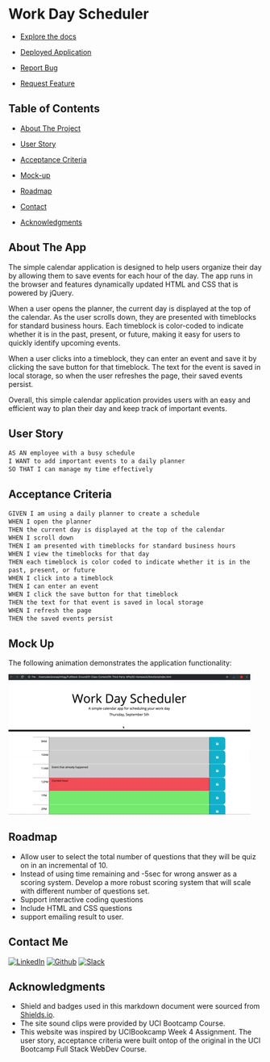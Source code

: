 # Work Day Scheduler

- [Explore the docs](https://github.com/jenho-webdev/WorkDayScheduler)

- [Deployed Application](https://jenho-webdev.github.io/WorkDayScheduler/)

- [Report Bug](https://github.com/jenho-webdev/WorkDayScheduler/issues/)

- [Request Feature](https://github.com/jenho-webdev/WorkDayScheduler/issues)

<!-- TABLE OF CONTENTS -->

## Table of Contents

- [About The Project](#about-the-app)

- [User Story](#user-story)

- [Acceptance Criteria](#acceptance-criteria)

- [Mock-up](#mock-up)

- [Roadmap](#roadmap)

- [Contact](#contact-me)

- [Acknowledgments](#acknowledgments)

## About The App

The simple calendar application is designed to help users organize their day by allowing them to save events for each hour of the day. The app runs in the browser and features dynamically updated HTML and CSS that is powered by jQuery.

When a user opens the planner, the current day is displayed at the top of the calendar. As the user scrolls down, they are presented with timeblocks for standard business hours. Each timeblock is color-coded to indicate whether it is in the past, present, or future, making it easy for users to quickly identify upcoming events.

When a user clicks into a timeblock, they can enter an event and save it by clicking the save button for that timeblock. The text for the event is saved in local storage, so when the user refreshes the page, their saved events persist.

Overall, this simple calendar application provides users with an easy and efficient way to plan their day and keep track of important events.

## User Story


    AS AN employee with a busy schedule
    I WANT to add important events to a daily planner
    SO THAT I can manage my time effectively


## Acceptance Criteria


    GIVEN I am using a daily planner to create a schedule
    WHEN I open the planner
    THEN the current day is displayed at the top of the calendar
    WHEN I scroll down
    THEN I am presented with timeblocks for standard business hours
    WHEN I view the timeblocks for that day
    THEN each timeblock is color coded to indicate whether it is in the past, present, or future
    WHEN I click into a timeblock
    THEN I can enter an event
    WHEN I click the save button for that timeblock
    THEN the text for that event is saved in local storage
    WHEN I refresh the page
    THEN the saved events persist

## Mock Up
The following animation demonstrates the application functionality:

<!-- @TODO: create ticket to review/update image) -->
![A user clicks on slots on the color-coded calendar and edits the events.](./assets/demo.gif)

## Roadmap

- Allow user to select the total number of questions that they will be quiz on in an incremental of 10.
- Instead of using time remaining and -5sec for wrong answer as a scoring system. Develop a more robust scoring system that will scale with different number of questions set.
- Support interactive coding questions
- Include HTML and CSS questions
- support emailing result to user.

## Contact Me

[![LinkedIn][linkedin-shield]](https://www.linkedin.com/in/jen-h-202a1723/)
[![Github][Github-shield]](https://github.com/jenho-webdev/Personal-Portfolio)
[![Slack][slack-shield]](https://jenworkspace-as73396.slack.com/archives/C052QLTJQHG)

## Acknowledgments

- Shield and badges used in this markdown document were sourced from [Shields.io](https://shields.io/).
- The site sound clips were provided by UCI Bootcamp Course.
- This website was inspired by UCIBookcamp Week 4 Assignment. The user story, acceptance criteria were built ontop of the original in the UCI Bootcamp Full Stack WebDev Course.

<!-- MARKDOWN LINKS & IMAGES -->

[linkedin-shield]: https://img.shields.io/badge/-LinkedIn-black.svg?style=for-the-badge&logo=linkedin&colorB=555
[Github-shield]:https://img.shields.io/badge/GitHub-100000?style=for-the-badge&logo=github&logoColor=white
[slack-shield]:https://img.shields.io/badge/Slack-4A154B?style=for-the-badge&logo=slack&logoColor=white
